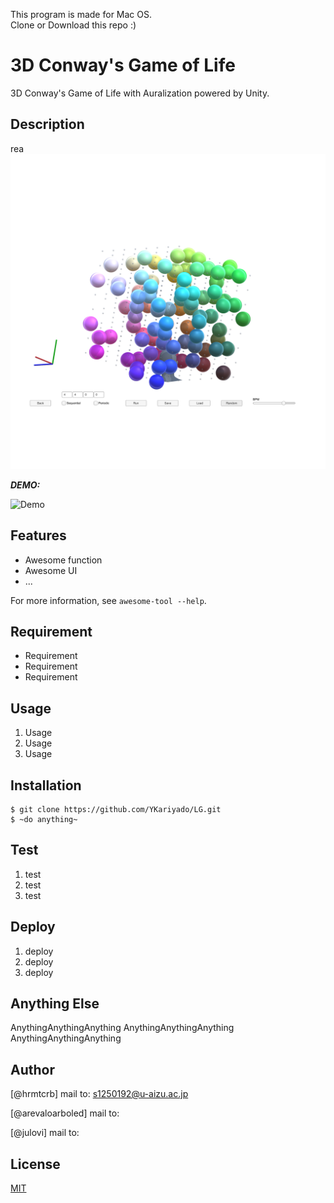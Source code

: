 This program is made for Mac OS.  
Clone or Download this repo :) 

# 3D Conway's Game of Life

3D Conway's Game of Life with Auralization powered by Unity.

## Description
 
rea
![3DLG image](_image/3d_original.png)
 
***DEMO:***
 
![Demo](https://image-url.gif)
 
## Features
 
- Awesome function
- Awesome UI
- ...
 
For more information, see `awesome-tool --help`.
 
## Requirement
 
- Requirement
- Requirement
- Requirement
 
## Usage
 
1. Usage
2. Usage
3. Usage
 
## Installation
 
```
$ git clone https://github.com/YKariyado/LG.git
$ ~do anything~
```
 
## Test
 
1. test
2. test
3. test
 
## Deploy
 
1. deploy
2. deploy
3. deploy
 
## Anything Else
 
AnythingAnythingAnything
AnythingAnythingAnything
AnythingAnythingAnything
 
## Author
 
[@hrmtcrb]
mail to: s1250192@u-aizu.ac.jp

[@arevaloarboled]
mail to: 

[@julovi]
mail to:
 
## License
 
[MIT](http://TomoakiTANAKA.mit-license.org)</blockquote>
